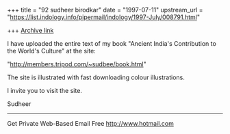 +++
title = "92 sudheer birodkar"
date = "1997-07-11"
upstream_url = "https://list.indology.info/pipermail/indology/1997-July/008791.html"

+++
[Archive link](https://list.indology.info/pipermail/indology/1997-July/008791.html)

I have uploaded the entire text of my book "Ancient India's Contribution 
to the World's Culture" at the site:

"http://members.tripod.com/~sudbee/book.html"

The site is illustrated with fast downloading colour illustrations.

I invite you to visit the site.


Sudheer






_______________________________________________________
Get Private Web-Based Email Free http://www.hotmail.com




